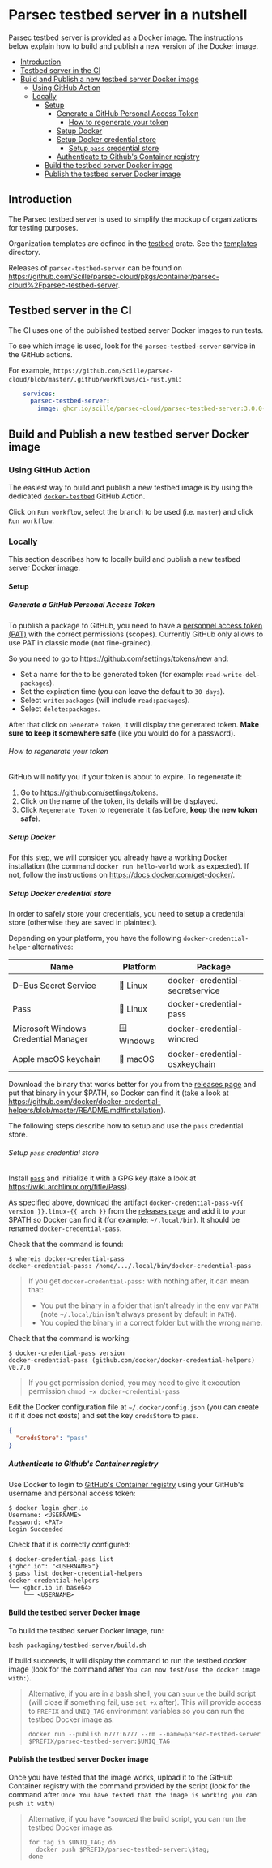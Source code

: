 # Parsec testbed server in a nutshell

Parsec testbed server is provided as a Docker image. The instructions below explain how to build and publish a new version of the Docker image.

- [Introduction](#introduction)
- [Testbed server in the CI](#testbed-server-in-the-ci)
- [Build and Publish a new testbed server Docker image](#build-and-publish-a-new-testbed-server-docker-image)
  - [Using GitHub Action](#using-github-action)
  - [Locally](#locally)
    - [Setup](#setup)
      - [Generate a GitHub Personal Access Token](#generate-a-github-personal-access-token)
        - [How to regenerate your token](#how-to-regenerate-your-token)
      - [Setup Docker](#setup-docker)
      - [Setup Docker credential store](#setup-docker-credential-store)
        - [Setup `pass` credential store](#setup-pass-credential-store)
      - [Authenticate to Github's Container registry](#authenticate-to-githubs-container-registry)
    - [Build the testbed server Docker image](#build-the-testbed-server-docker-image)
    - [Publish the testbed server Docker image](#publish-the-testbed-server-docker-image)

## Introduction

The Parsec testbed server is used to simplify the mockup of organizations for testing purposes.

Organization templates are defined in the [testbed](https://github.com/Scille/parsec-cloud/tree/master/libparsec/crates/testbed) crate. See the [templates](https://github.com/Scille/parsec-cloud/tree/master/libparsec/crates/testbed/src/templates) directory.

Releases of `parsec-testbed-server` can be found on <https://github.com/Scille/parsec-cloud/pkgs/container/parsec-cloud%2Fparsec-testbed-server>.

## Testbed server in the CI

The CI uses one of the published testbed server Docker images to run tests.

To see which image is used, look for the `parsec-testbed-server` service in the GitHub actions.

For example, `https://github.com/Scille/parsec-cloud/blob/master/.github/workflows/ci-rust.yml`:

```yaml
    services:
      parsec-testbed-server:
        image: ghcr.io/scille/parsec-cloud/parsec-testbed-server:3.0.0-rc.1.dev.19955.f2201ab
```

## Build and Publish a new testbed server Docker image

### Using GitHub Action

The easiest way to build and publish a new testbed image is by using the dedicated [`docker-testbed`](https://github.com/Scille/parsec-cloud/actions/workflows/docker-testbed.yml) GitHub Action.

Click on `Run workflow`, select the branch to be used (i.e. `master`) and click `Run workflow`.

### Locally

This section describes how to locally build and publish a new testbed server Docker image.

#### Setup

##### Generate a GitHub Personal Access Token

To publish a package to GitHub, you need to have a [personnel access token (PAT)](https://docs.github.com/en/authentication/keeping-your-account-and-data-secure/creating-a-personal-access-token) with the correct permissions (scopes). Currently GitHub only allows to use PAT in classic mode (not fine-grained).

So you need to go to <https://github.com/settings/tokens/new> and:

- Set a name for the to be generated token (for example: `read-write-del-packages`).
- Set the expiration time (you can leave the default to `30 days`).
- Select `write:packages` (will include `read:packages`).
- Select `delete:packages`.

After that click on `Generate token`, it will display the generated token. **Make sure to keep it somewhere safe** (like you would do for a password).

###### How to regenerate your token

GitHub will notify you if your token is about to expire. To regenerate it:

1. Go to <https://github.com/settings/tokens>.
2. Click on the name of the token, its details will be displayed.
3. Click `Regenerate Token` to regenerate it (as before, **keep the new token safe**).

##### Setup Docker

For this step, we will consider you already have a working Docker installation (the command `docker run hello-world` work as expected). If not, follow the instructions on <https://docs.docker.com/get-docker/>.

##### Setup Docker credential store

In order to safely store your credentials, you need to setup a credential store (otherwise they are saved in plaintext).

Depending on your platform, you have the following `docker-credential-helper` alternatives:

| Name                                 | Platform   | Package                        |
| ------------------------------------ | ---------- | ------------------------------ |
| D-Bus Secret Service                 | 🐧 Linux   | docker-credential-secretservice |
| Pass                                 | 🐧 Linux   | docker-credential-pass          |
| Microsoft Windows Credential Manager | 🪟 Windows | docker-credential-wincred       |
| Apple macOS keychain                 | 🍎 macOS   | docker-credential-osxkeychain   |

Download the binary that works better for you from the [releases page](https://github.com/docker/docker-credential-helpers/releases) and put that binary in your $PATH, so Docker can find it (take a look at <https://github.com/docker/docker-credential-helpers/blob/master/README.md#installation>).

The following steps describe how to setup and use the `pass` credential store.

###### Setup `pass` credential store

Install [`pass`](https://www.passwordstore.org/) and initialize it with a GPG key (take a look at <https://wiki.archlinux.org/title/Pass>).

As specified above, download the artifact `docker-credential-pass-v{{ version }}.linux-{{ arch }}` from the [releases page](https://github.com/docker/docker-credential-helpers/releases) and add it to your $PATH so Docker can find it (for example: `~/.local/bin`). It should be renamed `docker-credential-pass`.

Check that the command is found:

```shell
$ whereis docker-credential-pass
docker-credential-pass: /home/.../.local/bin/docker-credential-pass
```

> If you get `docker-credential-pass:` with nothing after, it can mean that:
>
> - You put the binary in a folder that isn't already in the env var `PATH` (note `~/.local/bin` isn't always present by default in `PATH`).
> - You copied the binary in a correct folder but with the wrong name.

Check that the command is working:

```shell
$ docker-credential-pass version
docker-credential-pass (github.com/docker/docker-credential-helpers) v0.7.0
```

> If you get permission denied, you may need to give it execution permission `chmod +x docker-credential-pass`

Edit the Docker configuration file at `~/.docker/config.json` (you can create it if it does not exists) and set the key `credsStore` to `pass`.

```json
{
  "credsStore": "pass"
}
```

##### Authenticate to Github's Container registry

Use Docker to login to [GitHub's Container registry](https://docs.github.com/en/packages/working-with-a-github-packages-registry/working-with-the-container-registry) using your GitHub's username and personal access token:

```shell
$ docker login ghcr.io
Username: <USERNAME>
Password: <PAT>
Login Succeeded
```

Check that it is correctly configured:

```shell
$ docker-credential-pass list
{"ghcr.io": "<USERNAME>"}
$ pass list docker-credential-helpers
docker-credential-helpers
└── <ghcr.io in base64>
    └── <USERNAME>
```

#### Build the testbed server Docker image

To build the testbed server Docker image, run:

```shell
bash packaging/testbed-server/build.sh
```

If build succeeds, it will display the command to run the testbed docker image (look for the command after `You can now test/use the docker image with:`).

> Alternative, if you are in a bash shell, you can `source` the build script (will close if something fail, use `set +x` after).
> This will provide access to `PREFIX` and `UNIQ_TAG` environment variables so you can run the testbed Docker image as:
>
> ```shell
> docker run --publish 6777:6777 --rm --name=parsec-testbed-server $PREFIX/parsec-testbed-server:$UNIQ_TAG
> ```

#### Publish the testbed server Docker image

Once you have tested that the image works, upload it to the GitHub Container registry with the command provided by the script (look for the command after `Once You have tested that the image is working you can push it with`)

> Alternative, if you have **sourced* the build script, you can run the testbed Docker image as:
>
> ```shell
> for tag in $UNIQ_TAG; do
>   docker push $PREFIX/parsec-testbed-server:\$tag;
> done
> ```
